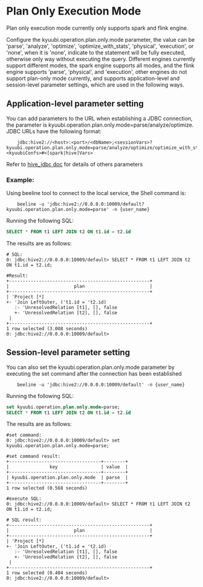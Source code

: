 <!--
 - Licensed to the Apache Software Foundation (ASF) under one or more
 - contributor license agreements.  See the NOTICE file distributed with
 - this work for additional information regarding copyright ownership.
 - The ASF licenses this file to You under the Apache License, Version 2.0
 - (the "License"); you may not use this file except in compliance with
 - the License.  You may obtain a copy of the License at
 -
 -   http://www.apache.org/licenses/LICENSE-2.0
 -
 - Unless required by applicable law or agreed to in writing, software
 - distributed under the License is distributed on an "AS IS" BASIS,
 - WITHOUT WARRANTIES OR CONDITIONS OF ANY KIND, either express or implied.
 - See the License for the specific language governing permissions and
 - limitations under the License.
 -->

# Plan Only Execution Mode

Plan only execution mode currently only supports spark and flink engine.

Configure the kyuubi.operation.plan.only.mode parameter, the value can be 'parse', 'analyze', 'optimize', 'optimize_with_stats', 'physical', 'execution', or 'none', when it is 'none', indicate to the statement will be fully executed, otherwise only way without executing the query. Different engines currently support different modes, the spark engine supports all modes, and the flink engine supports 'parse', 'physical', and 'execution', other engines do not support plan-only mode currently, and supports application-level and session-level parameter settings, which are used in the following ways.

## Application-level parameter setting

You can add parameters to the URL when establishing a JDBC connection, the parameter is kyuubi.operation.plan.only.mode=parse/analyze/optimize. 
JDBC URLs have the following format:
```shell
    jdbc:hive2://<host>:<port>/<dbName>;<sessionVars>?kyuubi.operation.plan.only.mode=parse/analyze/optimize/optimize_with_stats/physical/execution/none;<kyuubiConfs>#<[spark|hive]Vars>
```
Refer to [hive_jdbc doc](../../jdbc/hive_jdbc.md) for details of others parameters

### Example:

Using beeline tool to connect to the local service, the Shell command is: 
```shell
    beeline -u 'jdbc:hive2://0.0.0.0:10009/default?kyuubi.operation.plan.only.mode=parse' -n {user_name}
```
Running the following SQL:
```sql
SELECT * FROM t1 LEFT JOIN t2 ON t1.id = t2.id
```
The results are as follows:
```shell
# SQL:
0: jdbc:hive2://0.0.0.0:10009/default> SELECT * FROM t1 LEFT JOIN t2 ON t1.id = t2.id;

#Result:
+----------------------------------------------------+
|                        plan                        |
+----------------------------------------------------+
| 'Project [*]
+- 'Join LeftOuter, ('t1.id = 't2.id)
   :- 'UnresolvedRelation [t1], [], false
   +- 'UnresolvedRelation [t2], [], false
 |
+----------------------------------------------------+
1 row selected (3.008 seconds)
0: jdbc:hive2://0.0.0.0:10009/default>
```

## Session-level parameter setting

You can also set the kyuubi.operation.plan.only.mode parameter by executing the set command after the connection has been established
```shell
    beeline -u 'jdbc:hive2://0.0.0.0:10009/default' -n {user_name}
```
Running the following SQL:
```sql
set kyuubi.operation.plan.only.mode=parse;
SELECT * FROM t1 LEFT JOIN t2 ON t1.id = t2.id
```
The results are as follows:
```shell
#set command:
0: jdbc:hive2://0.0.0.0:10009/default> set kyuubi.operation.plan.only.mode=parse;

#set command result:
+----------------------------------+--------+
|               key                | value  |
+----------------------------------+--------+
| kyuubi.operation.plan.only.mode  | parse  |
+----------------------------------+--------+
1 row selected (0.568 seconds)

#execute SQL:
0: jdbc:hive2://0.0.0.0:10009/default> SELECT * FROM t1 LEFT JOIN t2 ON t1.id = t2.id;

# SQL result:
+----------------------------------------------------+
|                        plan                        |
+----------------------------------------------------+
| 'Project [*]
+- 'Join LeftOuter, ('t1.id = 't2.id)
   :- 'UnresolvedRelation [t1], [], false
   +- 'UnresolvedRelation [t2], [], false
 |
+----------------------------------------------------+
1 row selected (0.404 seconds)
0: jdbc:hive2://0.0.0.0:10009/default>
```
